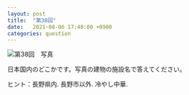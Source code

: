 ```yaml
---
layout: post
title:  "第38回"
date:   2021-08-06 17:40:00 +0900
categories: question
---
```



![第38回　写真](/kokodoko/images/q38.jpg "ナカザワ理容院")

日本国内のどこかです。写真の建物の施設名で答えてください。

ヒント：長野県内. 長野市以外. 冷やし中華.
